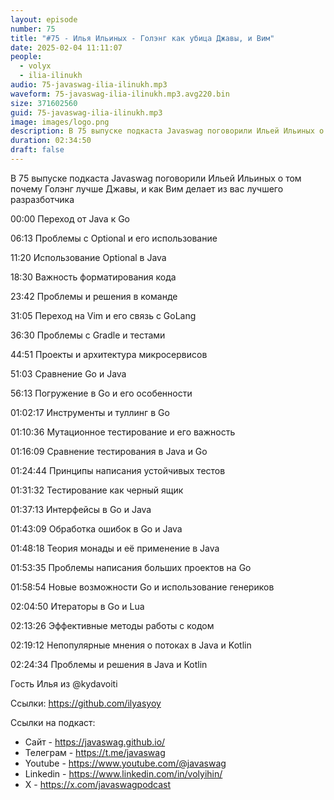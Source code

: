 ```yaml
---
layout: episode
number: 75
title: "#75 - Илья Ильиных - Голэнг как убица Джавы, и Вим"
date: 2025-02-04 11:11:07
people:
  - volyx
  - ilia-ilinukh
audio: 75-javaswag-ilia-ilinukh.mp3
waveform: 75-javaswag-ilia-ilinukh.mp3.avg220.bin
size: 371602560
guid: 75-javaswag-ilia-ilinukh.mp3
image: images/logo.png
description: В 75 выпуске подкаста Javaswag поговорили Ильей Ильиных о том почему Голэнг лучше Джавы, и как Вим делает из вас лучшего разразботчика
duration: 02:34:50
draft: false
---
```


В 75 выпуске подкаста Javaswag поговорили Ильей Ильиных о том почему Голэнг лучше Джавы, и как Вим делает из вас лучшего разразботчика

00:00 Переход от Java к Go

06:13 Проблемы с Optional и его использование

11:20 Использование Optional в Java

18:30 Важность форматирования кода

23:42 Проблемы и решения в команде

31:05 Переход на Vim и его связь с GoLang

36:30 Проблемы с Gradle и тестами

44:51 Проекты и архитектура микросервисов

51:03 Сравнение Go и Java

56:13 Погружение в Go и его особенности

01:02:17 Инструменты и туллинг в Go

01:10:36 Мутационное тестирование и его важность

01:16:09 Сравнение тестирования в Java и Go

01:24:44 Принципы написания устойчивых тестов

01:31:32 Тестирование как черный ящик

01:37:13 Интерфейсы в Go и Java

01:43:09 Обработка ошибок в Go и Java

01:48:18 Теория монады и её применение в Java

01:53:35 Проблемы написания больших проектов на Go

01:58:54 Новые возможности Go и использование генериков

02:04:50 Итераторы в Go и Lua

02:13:26 Эффективные методы работы с кодом

02:19:12 Непопулярные мнения о потоках в Java и Kotlin

02:24:34 Проблемы и решения в Java и Kotlin


Гость Илья из @kydavoiti

Ссылки: https://github.com/ilyasyoy

Ссылки на подкаст:

* Сайт -  https://javaswag.github.io/
* Телеграм - https://t.me/javaswag
* Youtube - https://www.youtube.com/@javaswag
* Linkedin - https://www.linkedin.com/in/volyihin/
* X - https://x.com/javaswagpodcast

